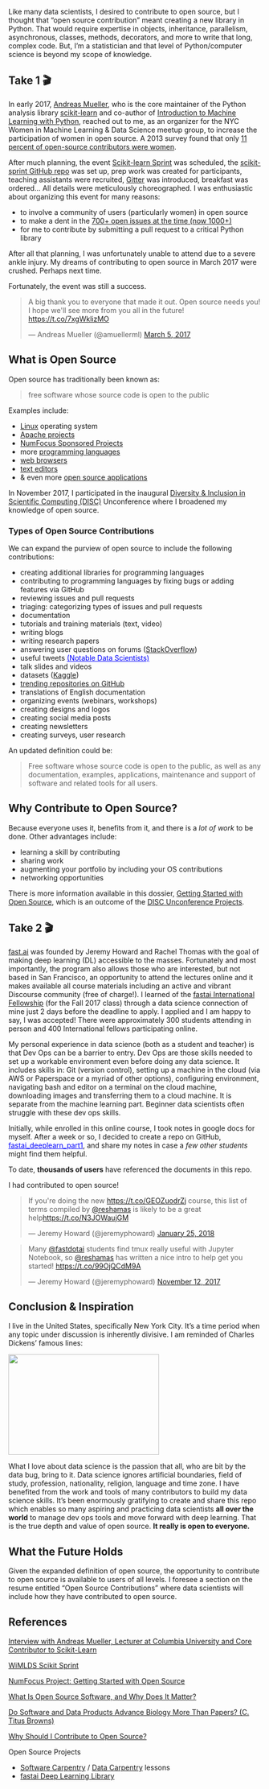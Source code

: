 Like many data scientists, I desired to contribute to open source, but I thought that “open source contribution” meant creating a new library in Python.  That would require expertise in objects, inheritance, parallelism, asynchronous, classes, methods, decorators, and more to write that long, complex code.  But, I’m a statistician and that level of Python/computer science is beyond my scope of knowledge.  

## Take 1 :clapper:

In early 2017, [Andreas Mueller](https://twitter.com/amuellerml), who is the core maintainer of the Python analysis library [scikit-learn](https://github.com/scikit-learn/scikit-learn) and co-author of [Introduction to Machine Learning with Python](http://shop.oreilly.com/product/0636920030515.do), reached out to me, as an organizer for the NYC Women in Machine Learning & Data Science meetup group, to increase the participation of women in open source.  A 2013 survey found that only [11 percent of open-source contributors were women](https://www.newamerica.org/weekly/111/and-now-an-infuriating-statistic-about-women-and-coding/).   

After much planning, the event [Scikit-learn Sprint](https://www.meetup.com/NYC-Women-in-Machine-Learning-Data-Science/events/237123181/) was scheduled, the [scikit-sprint GitHub repo](https://github.com/WiMLDS/scikit-sprint) was set up, prep work was created for participants, teaching assistants were recruited, [Gitter](https://gitter.im/scikit-learn/scikit-learn) was introduced, breakfast was ordered…  All details were meticulously choreographed.  I was enthusiastic about organizing this event for many reasons:  
- to involve a community of users (particularly women) in open source
- to make a dent in the [700+ open issues at the time (now 1000+)](https://github.com/scikit-learn/scikit-learn/issues)
- for me to contribute by submitting a pull request to a critical Python library

After all that planning, I was unfortunately unable to attend due to a severe ankle injury.  My dreams of contributing to open source in March 2017 were crushed.  Perhaps next time.  

Fortunately, the event was still a success.

<blockquote class="twitter-tweet" data-lang="en"><p lang="en" dir="ltr">A big thank you to everyone that made it out. Open source needs you! I hope we&#39;ll see more from you all in the future! <a href="https://t.co/7xgWklizMO">https://t.co/7xgWklizMO</a></p>&mdash; Andreas Mueller (@amuellerml) <a href="https://twitter.com/amuellerml/status/838186956022513665?ref_src=twsrc%5Etfw">March 5, 2017</a></blockquote>
<script async src="https://platform.twitter.com/widgets.js" charset="utf-8"></script>


## What is Open Source

Open source has traditionally been known as:  
>free software whose source code is open to the public  

Examples include:  
- [Linux](https://www.linux.org/) operating system
- [Apache projects](https://projects.apache.org/projects.html?name)
- [NumFocus Sponsored Projects](https://www.numfocus.org/sponsored-projects)
- more [programming languages](https://github.com/collections/programming-languages)
- [web browsers](http://www.linuxandubuntu.com/home/best-open-source-web-browsers)
- [text editors](https://www.slant.co/topics/3418/~open-source-programming-text-editors)
- & even more [open source applications](https://opensource.com/resources/projects-and-applications)

In November 2017, I participated in the inaugural [Diversity & Inclusion in Scientific Computing (DISC)](https://pydata.org/nyc2017/diversity-inclusion/disc-unconference-2017/) Unconference where I broadened my knowledge of open source.    

### Types of Open Source Contributions
We can expand the purview of open source to include the following contributions:
- creating additional libraries for programming languages
- contributing to programming languages by fixing bugs or adding features via GitHub
- reviewing issues and pull requests
- triaging: categorizing types of issues and pull requests
- documentation
- tutorials and training materials (text, video)
- writing blogs
- writing research papers
- answering user questions on forums ([StackOverflow](https://stackoverflow.com/questions))
- useful tweets <a href="https://twitter.com/reshamas/lists/notable-data-scientists/members" style="color:blue">(Notable Data Scientists)</a>
- talk slides and videos
- datasets ([Kaggle](https://www.kaggle.com/datasets))
- [trending repositories on GitHub](https://github.com/trending)
- translations of English documentation
- organizing events (webinars, workshops)
- creating designs and logos
- creating social media posts
- creating newsletters
- creating surveys, user research

An updated definition could be:  
>Free software whose source code is open to the public, as well as any documentation, examples, applications, maintenance and support of software and related tools for all users.

## Why Contribute to Open Source?
Because everyone uses it, benefits from it, and there is a *lot of work* to be done.  Other advantages include:  
- learning a skill by contributing
- sharing work
- augmenting your portfolio by including your OS contributions
- networking opportunities

There is more information available in this dossier, [Getting Started with Open Source](https://github.com/numfocus/getting-started-with-open-source), which is an outcome of the [DISC Unconference Projects](https://github.com/numfocus/DISC-unconf-17).


## Take 2 :clapper:

[fast.ai](http://www.fast.ai) was founded by Jeremy Howard and Rachel Thomas with the goal of making deep learning (DL) accessible to the masses.  Fortunately and most importantly, the program also allows those who are interested, but not based in San Francisco, an opportunity to attend the lectures online and it makes available all course materials including an active and vibrant Discourse community (free of charge!).  I learned of the [fastai International Fellowship](http://www.fast.ai/2017/09/08/international-fellowship/) (for the Fall 2017 class) through a data science connection of mine  just 2 days before the deadline to apply.  I applied and I am happy to say, I was accepted!  There were approximately 300 students attending in person and 400 International fellows participating online.  

My personal experience in data science (both as a student and teacher) is that Dev Ops can be a barrier to entry.  Dev Ops are those skills needed to set up a workable environment even before doing any data science.  It includes skills in:  Git (version control), setting up a machine in the cloud (via AWS or Paperspace or a myriad of other options), configuring environment, navigating bash and editor on a terminal on the cloud machine, downloading images and transferring them to a cloud machine.  It is separate from the machine learning part.  Beginner data scientists often struggle with these dev ops skills.

Initially, while enrolled in this online course, I took notes in google docs for myself.  After a week or so, I decided to create a repo on GitHub, <a href="https://github.com/reshamas/fastai_deeplearn_part1" style="color:blue">fastai_deeplearn_part1</a>, and share my notes in case a *few other students* might find them helpful.  

To date, **thousands of users** have referenced the documents in this repo.

I had contributed to open source!  

<blockquote class="twitter-tweet" data-lang="en"><p lang="en" dir="ltr">If you&#39;re doing the new <a href="https://t.co/GEOZuodrZj">https://t.co/GEOZuodrZj</a> course, this list of terms compiled by <a href="https://twitter.com/reshamas?ref_src=twsrc%5Etfw">@reshamas</a> is likely to be a great help<a href="https://t.co/N3JOWaujGM">https://t.co/N3JOWaujGM</a></p>&mdash; Jeremy Howard (@jeremyphoward) <a href="https://twitter.com/jeremyphoward/status/956321940536410112?ref_src=twsrc%5Etfw">January 25, 2018</a></blockquote>
<script async src="https://platform.twitter.com/widgets.js" charset="utf-8"></script>

<blockquote class="twitter-tweet" data-lang="en"><p lang="en" dir="ltr">Many <a href="https://twitter.com/fastdotai?ref_src=twsrc%5Etfw">@fastdotai</a> students find tmux really useful with Jupyter Notebook, so <a href="https://twitter.com/reshamas?ref_src=twsrc%5Etfw">@reshamas</a> has written a nice intro to help get you started! <a href="https://t.co/99OjQCdM9A">https://t.co/99OjQCdM9A</a></p>&mdash; Jeremy Howard (@jeremyphoward) <a href="https://twitter.com/jeremyphoward/status/929568271795306498?ref_src=twsrc%5Etfw">November 12, 2017</a></blockquote>
<script async src="https://platform.twitter.com/widgets.js" charset="utf-8"></script>

 
## Conclusion & Inspiration

I live in the United States, specifically New York City.  It’s a time period when any topic under discussion is inherently divisive.  I am reminded of Charles Dickens’ famous lines:  

<img src="../assets/images/charles_dickens.png" align="center"  height="200" width="300" >  

What I love about data science is the passion that all, who are bit by the data bug, bring to it.  Data science ignores artificial boundaries, field of study, profession, nationality, religion, language and time zone.  I have benefited from the work and tools of many contributors to build my data science skills.  It’s been enormously gratifying to create and share this repo which enables so many aspiring and practicing data scientists **all over the world** to manage dev ops tools and move forward with deep learning.  That is the true depth and value of open source.  **It really is open to everyone.**  

## What the Future Holds
Given the expanded definition of open source, the opportunity to contribute to open source is available to users of all levels.  I foresee a section on the resume entitled “Open Source Contributions” where data scientists will include how they have contributed to open source.

## References
[Interview with Andreas Mueller, Lecturer at Columbia University and Core Contributor to Scikit-Learn](https://mlconf.com/interview-andreas-muller-lecturer-columbia-university-core-contributor-scikit-learn-reshama-shaikh/)

[WiMLDS Scikit Sprint](http://wimlds.org/noemi-derzsy-scikit-learn-sprint/)

[NumFocus Project: Getting Started with Open Source](https://github.com/numfocus/getting-started-with-open-source)

[What Is Open Source Software, and Why Does It Matter?](https://www.howtogeek.com/129967/htg-explains-what-is-open-source-software-and-why-you-should-care/)

[Do Software and Data Products Advance Biology More Than Papers?
 (C. Titus Browns)](http://ivory.idyll.org/blog/2018-software-and-data-better-than-papers.html)

[Why Should I Contribute to Open Source?](https://github.com/numfocus/getting-started-with-open-source/blob/master/what_is_open_source_and_why_contribute.md#why-should-i-contribute-to-open-source)

Open Source Projects
- [Software Carpentry](https://software-carpentry.org/lessons/) / [Data Carpentry](http://www.datacarpentry.org/lessons/) lessons
- [fastai Deep Learning Library](https://github.com/fastai/fastai)
